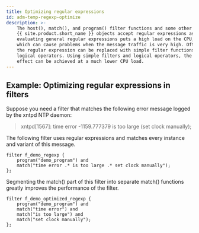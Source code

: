```yaml
---
title: Optimizing regular expressions
id: adm-temp-regexp-optimize
description: >-
    The host(), match(), and program() filter functions and some other
    {{ site.product.short_name }} objects accept regular expressions as parameters. But
    evaluating general regular expressions puts a high load on the CPU,
    which can cause problems when the message traffic is very high. Often
    the regular expression can be replaced with simple filter functions and
    logical operators. Using simple filters and logical operators, the same
    effect can be achieved at a much lower CPU load.
---
```


## Example: Optimizing regular expressions in filters

Suppose you need a filter that matches the following error message
logged by the xntpd NTP daemon:

> xntpd[1567]: time error -1159.777379 is too large (set clock manually);

The following filter uses regular expressions and matches every instance
and variant of this message.

```config
filter f_demo_regexp {
    program("demo_program") and
    match("time error .* is too large .* set clock manually");
};
```

Segmenting the match() part of this filter into separate match()
functions greatly improves the performance of the filter.

```config
filter f_demo_optimized_regexp {
    program("demo_program") and
    match("time error") and
    match("is too large") and
    match("set clock manually");
};
```
